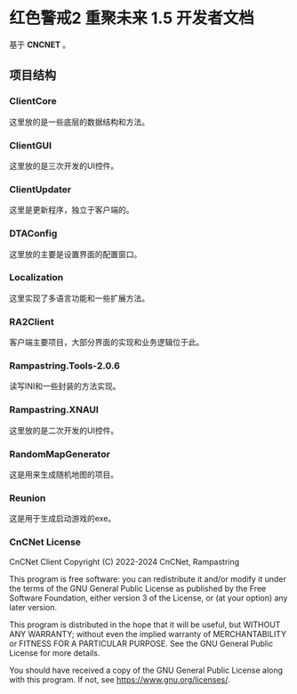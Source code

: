 # 红色警戒2 重聚未来 1.5 开发者文档

基于 **CNCNET** 。

## 项目结构

### ClientCore

这里放的是一些底层的数据结构和方法。

### ClientGUI

这里放的是三次开发的UI控件。

### ClientUpdater

这里是更新程序，独立于客户端的。

### DTAConfig

这里放的主要是设置界面的配置窗口。

### Localization

这里实现了多语言功能和一些扩展方法。

### RA2Client

客户端主要项目，大部分界面的实现和业务逻辑位于此。

### Rampastring.Tools-2.0.6

读写INI和一些封装的方法实现。

### Rampastring.XNAUI

这里放的是二次开发的UI控件。

### RandomMapGenerator

这是用来生成随机地图的项目。

### Reunion

这是用于生成启动游戏的exe。

### CnCNet License

CnCNet Client
Copyright (C) 2022-2024 CnCNet, Rampastring

This program is free software: you can redistribute it and/or modify
it under the terms of the GNU General Public License as published by
the Free Software Foundation, either version 3 of the License, or
(at your option) any later version.

This program is distributed in the hope that it will be useful,
but WITHOUT ANY WARRANTY; without even the implied warranty of
MERCHANTABILITY or FITNESS FOR A PARTICULAR PURPOSE.  See the
GNU General Public License for more details.

You should have received a copy of the GNU General Public License
along with this program.  If not, see <https://www.gnu.org/licenses/>.
